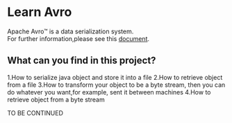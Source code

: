 Learn Avro
===

Apache Avro™ is a data serialization system.  
For further information,please see this [document](http://avro.apache.org/docs/current/).


What can you find in this project?
---

1.How to serialize java object and store it into a file
2.How to retrieve object from a file
3.How to transform your object to be a byte stream, then you can do whatever you want,for example, sent it between machines
4.How to retrieve object from a byte stream

TO BE CONTINUED